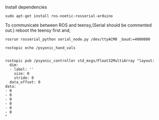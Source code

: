 Install dependencies
```
sudo apt-get install ros-noetic-rosserial-arduino
```

To communicate between ROS and teensy,(Serial should be commented out.)
reboot the teensy first and,

```
rosrun rosserial_python serial_node.py /dev/ttyACM0 _baud:=4000000
```

```
rostopic echo /psyonic_hand_vals


rostopic pub /psyonic_controller std_msgs/Float32MultiArray "layout:
  dim:
  - label: ''
    size: 0
    stride: 0
  data_offset: 0
data:
- 0
- 0
- 0
- 0
- 0
- 0
"